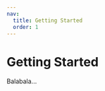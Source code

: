 ```yaml
---
nav:
  title: Getting Started
  order: 1
---
```


# Getting Started

Balabala...
<code  src="./.demos/Switch/index.tsx" />
